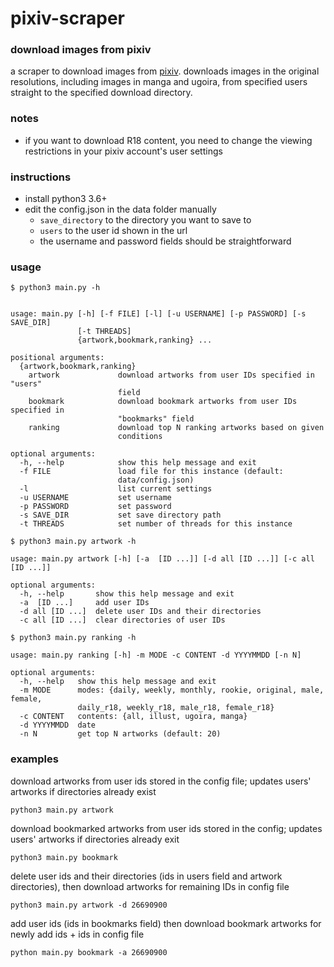 # pixiv-scraper
### download images from pixiv

a scraper to download images from [pixiv](https://pixiv.net).
downloads images in the original resolutions, including images in manga and ugoira, from specified users straight to the specified download directory.

### notes
- if you want to download R18 content, you need to change the viewing restrictions in your pixiv account's user settings

### instructions
- install python3 3.6+
- edit the config.json in the data folder manually
	- `save_directory` to the directory you want to save to
	- `users` to the user id shown in the url
	- the username and password fields should be straightforward

### usage
```
$ python3 main.py -h


usage: main.py [-h] [-f FILE] [-l] [-u USERNAME] [-p PASSWORD] [-s SAVE_DIR]
               [-t THREADS]
               {artwork,bookmark,ranking} ...

positional arguments:
  {artwork,bookmark,ranking}
    artwork             download artworks from user IDs specified in "users"
                        field
    bookmark            download bookmark artworks from user IDs specified in
                        "bookmarks" field
    ranking             download top N ranking artworks based on given
                        conditions

optional arguments:
  -h, --help            show this help message and exit
  -f FILE               load file for this instance (default:
                        data/config.json)
  -l                    list current settings
  -u USERNAME           set username
  -p PASSWORD           set password
  -s SAVE_DIR           set save directory path
  -t THREADS            set number of threads for this instance
```

```
$ python3 main.py artwork -h

usage: main.py artwork [-h] [-a  [ID ...]] [-d all [ID ...]] [-c all [ID ...]]

optional arguments:
  -h, --help       show this help message and exit
  -a  [ID ...]     add user IDs
  -d all [ID ...]  delete user IDs and their directories
  -c all [ID ...]  clear directories of user IDs
```

```
$ python3 main.py ranking -h

usage: main.py ranking [-h] -m MODE -c CONTENT -d YYYYMMDD [-n N]

optional arguments:
  -h, --help   show this help message and exit
  -m MODE      modes: {daily, weekly, monthly, rookie, original, male, female,
               daily_r18, weekly_r18, male_r18, female_r18}
  -c CONTENT   contents: {all, illust, ugoira, manga}
  -d YYYYMMDD  date
  -n N         get top N artworks (default: 20)
```

### examples

download artworks from user ids stored in the config file; updates users' artworks if directories already exist

```
python3 main.py artwork
```

download bookmarked artworks from user ids stored in the config; updates users' artworks if directories already exit

```
python3 main.py bookmark
```

delete user ids and their directories (ids in users field and artwork directories), then download artworks for remaining IDs in config file

```
python3 main.py artwork -d 26690900
```

add user ids (ids in bookmarks field) then download bookmark artworks for newly add ids + ids in config file

```
python main.py bookmark -a 26690900
```
